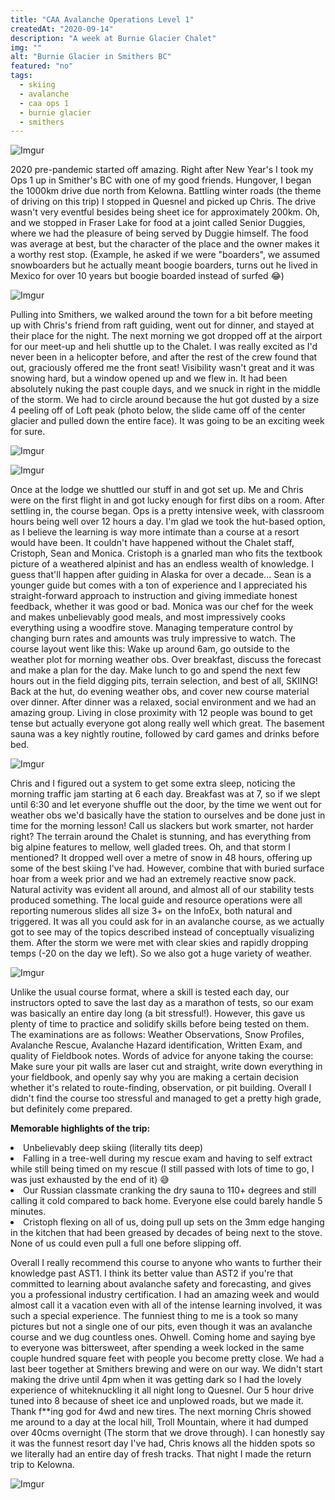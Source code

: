 ```yaml
---
title: "CAA Avalanche Operations Level 1"
createdAt: "2020-09-14"
description: "A week at Burnie Glacier Chalet"
img: ""
alt: "Burnie Glacier in Smithers BC"
featured: "no"
tags:
  - skiing
  - avalanche 
  - caa ops 1
  - burnie glacier
  - smithers
---
```


![Imgur](https://i.imgur.com/PIwvqcP.jpg)

2020 pre-pandemic started off amazing. Right after New Year's I took my Ops 1 up in Smither's BC with one of my good friends.  Hungover, I began the 1000km drive due north from Kelowna. Battling winter roads (the theme of driving on this trip) I stopped in Quesnel and picked up Chris.  The drive wasn't very eventful besides being sheet ice for approximately 200km. Oh, and we stopped in Fraser Lake for food at a joint called Senior Duggies, where we had the pleasure of being served by Duggie himself. The food was average at best, but the character of the place and the owner makes it a worthy rest stop. (Example, he asked if we were "boarders", we assumed snowboarders but he actually meant boogie boarders, turns out he lived in Mexico for over 10 years but boogie boarded instead of surfed <span>&#128514;</span>)

![Imgur](https://i.imgur.com/97tjVgWl.jpg)

Pulling into Smithers, we walked around the town for a bit before meeting up with Chris's friend from raft guiding, went out for dinner, and stayed at their place for the night. The next morning we got dropped off at the airport for our meet-up and heli shuttle up to the Chalet. I was really excited as I'd never been in a helicopter before, and after the rest of the crew found that out, graciously offered me the front seat! Visibility wasn't great and it was snowing hard, but a window opened up and we flew in. It had been absolutely nuking the past couple days, and we snuck in right in the middle of the storm. We had to circle around because the hut got dusted by a size 4 peeling off of Loft peak (photo below, the slide came off of the center glacier and pulled down the entire face). It was going to be an exciting week for sure.

![Imgur](https://i.imgur.com/QR4til3.jpg)

![Imgur](https://i.imgur.com/HP1vS6Yl.jpg)

Once at the lodge we shuttled our stuff in and got set up. Me and Chris were on the first flight in and got lucky enough for first dibs on a room. After settling in, the course began. Ops is a pretty intensive week, with classroom hours being well over 12 hours a day. I'm glad we took the hut-based option, as I believe the learning is way more intimate than a course at a resort would have been.  It couldn't have happened without the Chalet staff, Cristoph, Sean and Monica. Cristoph is a gnarled man who fits the textbook picture of a weathered alpinist and has an endless wealth of knowledge. I guess that'll happen after guiding in Alaska for over a decade... Sean is a younger guide but comes with a ton of experience and I appreciated his straight-forward approach to instruction and giving immediate honest feedback, whether it was good or bad. Monica was our chef for the week and makes unbelievably good meals, and most impressively cooks everything using a woodfire stove. Managing temperature control by changing burn rates and amounts was truly impressive to watch. The course layout went like this: Wake up around 6am, go outside to the weather plot for morning weather obs. Over breakfast, discuss the forecast and make a plan for the day. Make lunch to go and spend the next few hours out in the field digging pits, terrain selection, and best of all, SKIING! Back at the hut, do evening weather obs, and cover new course material over dinner. After dinner was a relaxed, social environment and we had an amazing group. Living in close proximity with 12 people was bound to get tense but actually everyone got along really well which great. The basement sauna was a key nightly routine, followed by card games and drinks before bed. 

![Imgur](https://i.imgur.com/TyVByDH.jpg)

Chris and I figured out a system to get some extra sleep, noticing the morning traffic jam starting at 6 each day. Breakfast was at 7, so if we slept until 6:30 and let everyone shuffle out the door, by the time we went out for weather obs we'd basically have the station to ourselves and be done just in time for the morning lesson! Call us slackers but work smarter, not harder right? The terrain around the Chalet is stunning, and has everything from big alpine features to mellow, well gladed trees.  Oh, and that storm I mentioned? It dropped well over a metre of snow in 48 hours, offering up some of the best skiing I've had. However, combine that with buried surface hoar from a week prior and we had an extremely reactive snow pack. Natural activity was evident all around, and almost all of our stability tests produced something. The local guide and resource operations were all reporting numerous slides all size 3+ on the InfoEx, both natural and triggered. It was all you could ask for in an avalanche course, as we actually got to see may of the topics described instead of conceptually visualizing them. After the storm we were met with clear skies and rapidly dropping temps (-20 on the day we left). So we also got a huge variety of weather. 

![Imgur](https://i.imgur.com/EUU6e8fl.jpg)

Unlike the usual course format, where a skill is tested each day, our instructors opted to save the last day as a marathon of tests, so our exam was basically an entire day long (a bit stressful!). However, this gave us plenty of time to practice and solidify skills before being tested on them.  The examinations are as follows: Weather Observations, Snow Profiles, Avalanche Rescue, Avalanche Hazard identification, Written Exam, and quality of Fieldbook notes. Words of advice for anyone taking the course: Make sure your pit walls are laser cut and straight, write down everything in your fieldbook, and openly say why you are making a certain decision whether it's related to route-finding, observation, or pit building. Overall I didn't find the course too stressful and managed to get a pretty high grade, but definitely come prepared.

<span><b>Memorable highlights of the trip:</b></span><li>Unbelievably deep skiing (literally tits deep)<li>Falling in a tree-well during my rescue exam and having to self extract while still being timed on my rescue (I still passed with lots of time to go, I was just exhausted by the end of it) <span>&#128517;</span><li>Our Russian classmate cranking the dry sauna to 110+ degrees and still calling it cold compared to back home. Everyone else could barely handle 5 minutes.<li>Cristoph flexing on all of us, doing pull up sets on the 3mm edge hanging in the kitchen that had been greased by decades of being next to the stove. None of us could even pull a full one before slipping off.

Overall I really recommend this course to anyone who wants to further their knowledge past AST1. I think its better value than AST2 if you're that committed to learning about avalanche safety and forecasting, and gives you a professional industry certification.  I had an amazing week and would almost call it a vacation even with all of the intense learning involved, it was such a special experience. The funniest thing to me is a took so many pictures but not a single one of our pits, even though it was an avalanche course and we dug countless ones. Ohwell. Coming home and saying bye to everyone was bittersweet, after spending a week locked in the same couple hundred square feet with people you become pretty close. We had a last beer together at Smithers brewing and were on our way. We didn't start making the drive until 4pm when it was getting dark so I had the lovely experience of whiteknuckling it all night long to Quesnel. Our 5 hour drive tuned into 8 because of sheet ice and unplowed roads, but we made it. Thank f**ing god for 4wd and new tires. The next morning Chris showed me around to a day at the local hill, Troll Mountain, where it had dumped over 40cms overnight (The storm that we drove through). I can honestly say it was the funnest resort day I've had, Chris knows all the hidden spots so we literally had an entire day of fresh tracks. That night I made the return trip to Kelowna.

![Imgur](https://i.imgur.com/dRGZMXXl.jpg)

